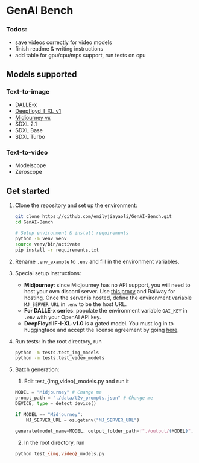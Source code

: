 # GenAI Bench

### Todos:
- save videos correctly for video models
- finish readme & writing instructions
- add table for gpu/cpu/mps support, run tests on cpu


## Models supported
### Text-to-image
- [DALLE-x](https://openai.com/dall-e-3)
- [Deepfloyd_I_XL_v1](https://huggingface.co/DeepFloyd/IF-I-XL-v1.0)
- [Midjourney vx](https://www.midjourney.com/home)
- SDXL 2.1
- SDXL Base
- SDXL Turbo
### Text-to-video
- Modelscope
- Zeroscope

## Get started
1. Clone the repository and set up the environment:
    ```bash
    git clone https://github.com/emilyjiayaoli/GenAI-Bench.git
    cd GenAI-Bench

    # Setup environment & install requirements
    python -m venv venv
    source venv/bin/activate
    pip install -r requirements.txt
    ```

2. Rename `.env_example` to `.env` and fill in the environment variables.

3. Special setup instructions:
   - **Midjourney**: since Midjourney has no API support, you will need to host your own discord server. Use [this proxy](https://github.com/novicezk/midjourney-proxy) and Railway for hosting. Once the server is hosted, define the environment variable `MJ_SERVER_URL` in `.env` to be the host URL.
   - **For DALLE-x series**: populate the environment variable `OAI_KEY` in `.env` with your OpenAI API key.
   - **DeepFloyd IF-I-XL-v1.0** is a gated model. You must log in to huggingface and accept the license agreement by going [here](https://huggingface.co/DeepFloyd/IF-I-XL-v1.0).

4. Run tests: In the root directory, run
    ```bash
    python -m tests.test_img_models
    python -m tests.test_video_models
    ```

5. Batch generation: 
   1. Edit test_{img,video}_models.py and run it
    ```python
    MODEL = "Midjourney" # Change me
    prompt_path = "./data/t2v_prompts.json" # Change me
    DEVICE, type = detect_device()

    if MODEL == "Midjourney":
        MJ_SERVER_URL = os.getenv("MJ_SERVER_URL") 
    
    generate(model_name=MODEL, output_folder_path=f"./output/{MODEL}", prompts_path=prompt_path)
    ```
   2. In the root directory, run
    ```bash 
    python test_{img,video}_models.py
    ```

